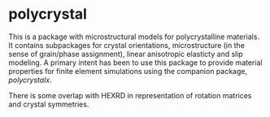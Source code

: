 # polycrystal

This is a package with microstructural models for polycrystalline materials.  It contains subpackages for crystal orientations, microstructure (in the sense of grain/phase assignment), linear anisotropic elasticty and slip modeling. A primary intent has been to use this package to provide material properties for finite element simulations using the companion package, _polycrystalx_.

There is some overlap with HEXRD in representation of rotation matrices and crystal symmetries.
